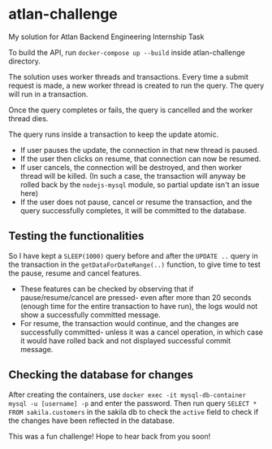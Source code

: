 # atlan-challenge
My solution for Atlan Backend Engineering Internship Task

To build the API, run ```docker-compose up --build```  inside atlan-challenge directory.

The solution uses worker threads and transactions. Every time a submit request is made, a new worker thread is created to run the query. The query will run in a transaction. 

Once the query completes or fails, the query is cancelled and the worker thread dies.

The query runs inside a transaction to keep the update atomic. 
- If user pauses the update, the connection in that new thread is paused.
- If the user then clicks on resume, that connection can now be resumed.
- If user cancels, the connection will be destroyed, and then worker thread will be killed. 
    (In such a case, the transaction will anyway be rolled back by the ```nodejs-mysql``` module, so partial update isn't an issue here)
- If the user does not pause, cancel or resume the transaction, and the query successfully completes, it will be committed to the database.
 
 
 ## Testing the functionalities
 So I have kept a ```SLEEP(1000)``` query before and after the ```UPDATE ..``` query in the transaction in the ```getDataForDateRange(..)``` function, to give time to test the pause, resume and cancel features. 
- These features can be checked by observing that if pause/resume/cancel are pressed- even after more than 20 seconds (enough time for the entire transaction to have run), the logs would not show a successfully committed message. 
- For resume, the transaction would continue, and the changes are successfully committed- unless it was a cancel operation, in which case it would have rolled back and not displayed successful commit message.


## Checking the database for changes
After creating the containers, use ```docker exec -it mysql-db-container mysql -u [username] -p``` and enter the password. Then run query ```SELECT * FROM sakila.customers``` in the sakila db to check the ```active``` field to check if the changes have been reflected in the database.
 
 
 This was a fun challenge!
 Hope to hear back from you soon!
